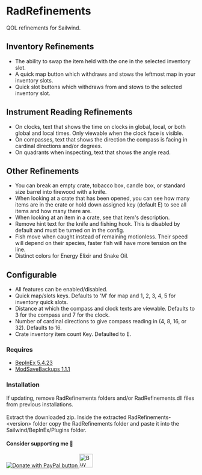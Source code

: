 # RadRefinements

QOL refinements for Sailwind.

## Inventory Refinements

* The ability to swap the item held with the one in the selected inventory slot.
* A quick map button which withdraws and stows the leftmost map in your inventory slots.
* Quick slot buttons which withdraws from and stows to the selected inventory slot.

## Instrument Reading Refinements

* On clocks, text that shows the time on clocks in global, local, or both global and local times. Only viewable when the clock face is visible. 
* On compasses, text that shows the direction the compass is facing in cardinal directions and/or degrees.
* On quadrants when inspecting, text that shows the angle read.

## Other Refinements

* You can break an empty crate, tobacco box, candle box, or standard size barrel into firewood with a knife.
* When looking at a crate that has been opened, you can see how many items are in the crate or hold down assigned key (default E) to see all items and how many there are.
* When looking at an item in a crate, see that item's description.
* Remove hint text for the knife and fishing hook. This is disabled by default and must be turned on in the config.
* Fish move when caught instead of remaining motionless. Their speed will depend on their species, faster fish will have more tension on the line.
* Distinct colors for Energy Elixir and Snake Oil.

## Configurable

* All features can be enabled/disabled.
* Quick map/slots keys. Defaults to 'M' for map and 1, 2, 3, 4, 5 for inventory quick slots.
* Distance at which the compass and clock texts are viewable. Defaults to 3 for the compass and 7 for the clock.
* Number of cardinal directions to give compass reading in (4, 8, 16, or 32). Defaults to 16.
* Crate inventory item count Key. Defaulted to E.

### Requires

* [BepInEx 5.4.23](https://github.com/BepInEx/BepInEx/releases)
* [ModSaveBackups 1.1.1](https://thunderstore.io/c/sailwind/p/RadDude/ModSaveBackups/)

### Installation

If updating, remove RadRefinements folders and/or RadRefinements.dll files from previous installations.  
<br>
Extract the downloaded zip. Inside the extracted RadRefinements-\<version\> folder copy the RadRefinements folder and paste it into the Sailwind/BepInEx/Plugins folder.  

#### Consider supporting me 🤗

<a href='https://www.paypal.com/donate/?business=WKY25BB3TSH6E&no_recurring=0&item_name=Thank+you+for+your+support%21+I%27m+glad+you+are+enjoying+my+mods%21&currency_code=USD' target='_blank'><img src="https://www.paypalobjects.com/en_US/i/btn/btn_donate_LG.gif" border="0" alt="Donate with PayPal button" />
<a href='https://ko-fi.com/S6S11DDLMC' target='_blank'><img height='36' style='border:0px;height:36px;' src='https://storage.ko-fi.com/cdn/kofi6.png?v=6' border='0' alt='Buy Me a Coffee at ko-fi.com' /></a>